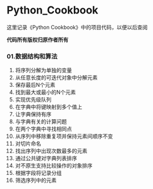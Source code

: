 # Python_Cookbook

这里记录《Python Cookbook》中的项目代码，以便以后查阅

**代码所有版权归原作者所有**

### 01.数据结构和算法
1. 将序列分解为单独的变量
2. 从任意长度的可迭代对象中分解元素
3. 保存最后N个元素
4. 找到最大或最小的N个元素
5. 实现优先级队列
6. 在字典中将键映射到多个值上
7. 让字典保持有序
8. 与字典有关的计算问题
9. 在两个字典中寻找相同点
10. 从序列中移除重复项并保持元素间顺序不变
11. 对切片命名
12. 找出序列中出现次数最多的元素
13. 通过公共键对字典列表排序
14. 对不原生支持比较操作的对象排序
15. 根据字段将记录分组
16. 筛选序列中的元素
